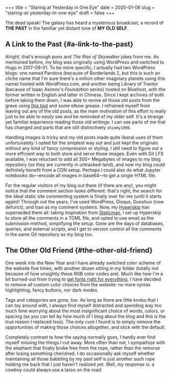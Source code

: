 +++
title = "Staring at Yesterday in One Eye"
date = 2020-01-06
slug = "staring-at-yesterday-in-one-eye"
draft = false
+++

The dead speak! The galaxy has heard a mysterious broadcast, a record of **THE PAST** in the familiar yet distant tone of **MY OLD SELF**.


## A Link to the Past {#a-link-to-the-past}

Alright, that's enough puns and _The Rise of Skywalker_ jokes from me. As mentioned before, my blog was originally using WordPress and switched to Hugo in 2017-09-01. To be more specific, I actually had two WordPress blogs: one named Pandora (because of Borderlands 2, but this is such an cliche name that I'm sure there's a million other imaginary planets using this name) hosted with WordPress.com, and another being Library of Trantor (because of Isaac Asimov's _Foundation_ series) hosted on Bluehost, with the former written in English and latter in Chinese. Since I kept archives of both before taking them down, I was able to revive all those old posts from the grave using [this tool](https://github.com/SchumacherFM/wordpress-to-hugo-exporter) and some elbow grease. I refrained myself from leaving out any of the old posts, as the main motivation of this effort is really just to be able to easily see and be reminded of my older self. It's a strange yet familiar experience reading those old writings: I can see parts of me that has changed and parts that are still distinctively `shimmy1996`.

Handling images is tricky and my old posts made quite liberal uses of them unfortunately: I opted for the simplest way out and just kept the originals without any kind of fancy compression or styling. I still need to figure out a more efficient way to both store and serve those images. Even with Git LFS available, I was reluctant to add all 300+ Megabytes of images to my blog repository (so they are currently in untracked-land), and now my blog could definitely benefit from a CDN setup. Perhaps I could also do what Jupyter notebooks do—encode all images in base64—to get a single HTML file.

For the regular visitors of my blog out there (if there are any), you might notice that the comment section looks different: that's right, the search for the ideal static site commenting system is finally over for me (until it starts again)! Through out the years, I've used WordPress, Disqus, Duoshuo (now defunct), and Isso as my comment systems. Now, my [Hyperskip](https://git.shimmy1996.com/shimmy1996/hugo-hyperskip) has superseded them all: taking inspiration from [Staticman](https://staticman.net/), I set up Hyperskip to store all the comments in a TOML file, and opted to use email as the submission method, simplifying the setup. Gone are the days of databases, queries, and external scripts, and I get to version control all the comments in the same Git repository as my blog too.


## The Other Old Friend {#the-other-old-friend}

One week into the New Year and I have already switched color scheme of the website five times, with another dozen sitting in my folder (totally not because of how unsightly these RGB color codes are). Much like how I'm a bit burned-out from trying to [get fonts right for everything](/en/posts/2019-12-01-fun-with-fonts-on-the-web/), I have decided to remove all custom color choices from the website: no more syntax highlighting, fancy buttons, nor dark modes.

Tags and categories are gone, too. As long as there are little knobs that I can toy around with, I always find myself distracted and spending way too much time worrying about the most insignificant choice of words, colors, or spacing (as you can tell by how much of I blog about the blog and this is the true reason I replaced Isso). The only cure I found is to simply remove the opportunities of making those choices altogether, and stick with the default.

Completely contrast to how the saying normally goes, I hardly ever find myself missing the things I cut away. More often than not, I sympathize with the elephant that finally broke free from the rope, rather than the remorse after losing something cherished. I do occasionally ask myself whether maintaining all those babbling by my past self is just another such rope holding me back that I just haven't realized yet. Well, my response is: a cowboy could always use a lasso on the road.
